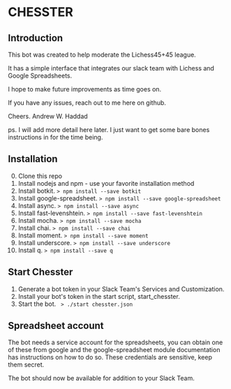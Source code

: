 # CHESSTER
## Introduction
This bot was created to help moderate the Lichess45+45 league.

It has a simple interface that integrates our slack team with Lichess and Google Spreadsheets.

I hope to make future improvements as time goes on.

If you have any issues, reach out to me here on github.

Cheers.
Andrew W. Haddad

ps. I will add more detail here later. I just want to get some bare bones instructions in for the time being.

## Installation
0. Clone this repo
1. Install nodejs and npm - use your favorite installation method
2. Install botkit.  ` > npm install --save botkit `
3. Install google-spreadsheet. ` > npm install --save google-spreadsheet `
4. Install async. ` > npm install --save async `
5. Install fast-levenshtein. ` > npm install --save fast-levenshtein `
6. Install mocha. ` > npm install --save mocha `
7. Install chai. ` > npm install --save chai `
8. Install moment. ` > npm install --save moment `
9. Install underscore. ` > npm install --save underscore `
10. Install q. ` > npm install --save q `

## Start Chesster
1. Generate a bot token in your Slack Team's Services and Customization.
2. Install your bot's token in the start script, start_chesster.
3. Start the bot. ` > ./start chesster.json`

## Spreadsheet account
The bot needs a service account for the spreadsheets, you can obtain one of these from google and the google-spreadsheet module documentation has instructions on how to do so. These credentials are sensitive, keep them secret.

The bot should now be available for addition to your Slack Team.
